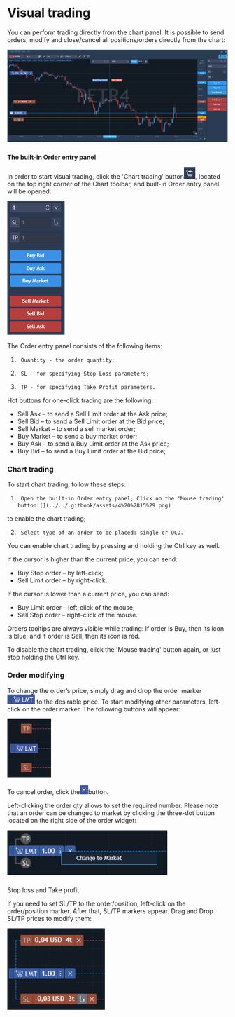 # Visual trading

You can perform trading directly from the chart panel. It is possible to send orders, modify and close/cancel all positions/orders directly from the chart:

![](../../.gitbook/assets/web-vis%20%281%29.jpg)

### 
**The built-in Order entry panel** 

In order to start visual trading, click the 'Chart trading' button![](../../.gitbook/assets/2%20%2837%29.png), 
located on the top right corner of the Chart toolbar, and built-in Order entry panel will be opened:

![](../../.gitbook/assets/3%20%2844%29.png)


The Order entry panel consists of the following items:

1.      Quantity - the order quantity;

2.      SL - for specifying Stop Loss parameters;

3.      TP - for specifying Take Profit parameters.

Hot buttons for one-click trading are the following:

* Sell Ask – to send a Sell Limit order at the Ask price;
* Sell Bid – to send a Sell Limit order at the Bid price;
* Sell Market – to send a sell market order;
* Buy Market – to send a buy market order;
* Buy Ask – to send a Buy Limit order at the Ask price;
* Buy Bid – to send a Buy Limit order at the Bid price;

### Chart trading

To start chart trading, follow these steps:

1.      Оpen the built-in Order entry panel; Click on the 'Mouse trading' button![](../../.gitbook/assets/4%20%2815%29.png)
to enable the chart trading;

2.      Select type of an order to be placed: single or OCO.

You can enable chart trading by pressing and holding the Ctrl key as well.

If the cursor is higher than the current price, you can send:

* Buy Stop order – by left-click;
* Sell Limit order – by right-click.

If the cursor is lower than a current price, you can send:

* Buy Limit order – left-click of the mouse;
* Sell Stop order – right-click of the mouse.

Orders tooltips are always visible while trading: if order is Buy, then its icon is blue; and if order is Sell, then its icon is red.

To disable the chart trading, click the 'Mouse trading' button again, or just stop holding the Ctrl key.

### Order modifying

To change the order’s price, simply drag and drop the order marker![](../../.gitbook/assets/5%20%2822%29.png)
to the desirable price. To start modifying other parameters, left-click on the order marker. The following buttons will appear:

![](../../.gitbook/assets/6%20%2827%29.png)

To cancel order, click the![](../../.gitbook/assets/7%20%2820%29.png)button.

Left-clicking the order qty allows to set the required number. Please note that an order can be changed to market by clicking the three-dot button located on the right side of the order widget:

![](../../.gitbook/assets/image%20%28111%29.png)

### 
Stop loss and Take profit

If you need to set SL/TP to the order/position, left-click on the order/position marker. After that, SL/TP markers appear. Drag and Drop SL/TP prices to modify them:

![](../../.gitbook/assets/image%20%28110%29.png)




